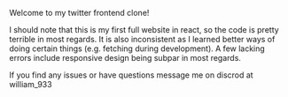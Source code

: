 Welcome to my twitter frontend clone!

I should note that this is my first full website in react, so the code is pretty terrible in most regards. It is also inconsistent as I learned better ways of doing certain things (e.g. fetching during development). A few lacking errors include responsive design being subpar in most regards.

If you find any issues or have questions message me on discrod at william_933
